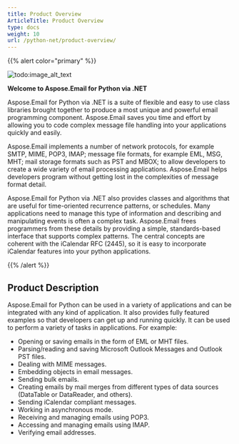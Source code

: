 ```yaml
---
title: Product Overview
ArticleTitle: Product Overview
type: docs
weight: 10
url: /python-net/product-overview/
---
```



{{% alert color="primary" %}} 

![todo:image_alt_text](product-overview_1.png)

**Welcome to Aspose.Email for Python via .NET**

Aspose.Email for Python via .NET is a suite of flexible and easy to use class libraries brought together to produce a most unique and powerful email programming component. Aspose.Email saves you time and effort by allowing you to code complex message file handling into your applications quickly and easily.

Aspose.Email implements a number of network protocols, for example SMTP, MIME, POP3, IMAP; message file formats, for example EML, MSG, MHT; mail storage formats such as PST and MBOX; to allow developers to create a wide variety of email processing applications. Aspose.Email helps developers program without getting lost in the complexities of message format detail.

Aspose.Email for Python via .NET also provides classes and algorithms that are useful for time-oriented recurrence patterns, or schedules. Many applications need to manage this type of information and describing and manipulating events is often a complex task. Aspose.Email frees programmers from these details by providing a simple, standards-based interface that supports complex patterns. The central concepts are coherent with the iCalendar RFC (2445), so it is easy to incorporate iCalendar features into your python applications.

{{% /alert %}} 
## **Product Description**
Aspose.Email for Python can be used in a variety of applications and can be integrated with any kind of application. It also provides fully featured examples so that developers can get up and running quickly. It can be used to perform a variety of tasks in applications. For example:

- Opening or saving emails in the form of EML or MHT files.
- Parsing/reading and saving Microsoft Outlook Messages and Outlook PST files.
- Dealing with MIME messages.
- Embedding objects in email messages.
- Sending bulk emails.
- Creating emails by mail merges from different types of data sources (DataTable or DataReader, and others).
- Sending iCalendar compliant messages.
- Working in asynchronous mode.
- Receiving and managing emails using POP3.
- Accessing and managing emails using IMAP.
- Verifying email addresses.
